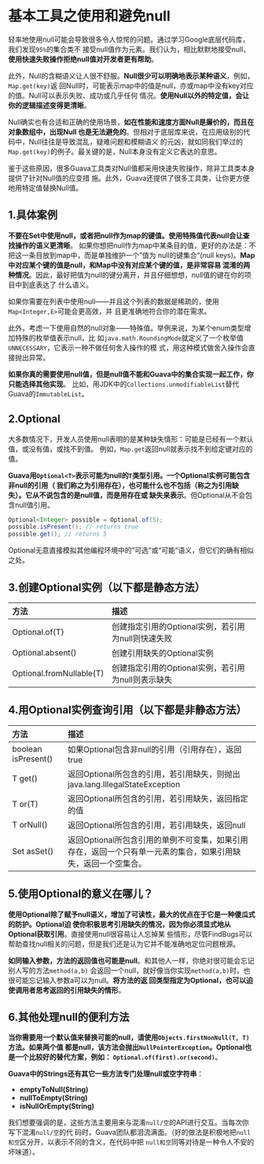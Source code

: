 基本工具之使用和避免null
================================================================================
轻率地使用null可能会导致很多令人惊愕的问题。通过学习Google底层代码库，我们发现`95%`的集合类不
接受null值作为元素。我们认为，相比默默地接受null，**使用快速失败操作拒绝null值对开发者更有帮助**。

此外，Null的含糊语义让人很不舒服。**Null很少可以明确地表示某种语义**，例如，`Map.get(key)`返
回Null时，可能表示map中的值是null，亦或map中没有key对应的值。Null可以表示失败、成功或几乎任何
情况。**使用Null以外的特定值，会让你的逻辑描述变得更清晰**。

Null确实也有合适和正确的使用场景，**如在性能和速度方面Null是廉价的，而且在对象数组中，出现Null
也是无法避免的**。但相对于底层库来说，在应用级别的代码中，Null往往是导致混乱，疑难问题和模糊语义
的元凶，就如同我们举过的`Map.get(key)`的例子。最关键的是，Null本身没有定义它表达的意思。

鉴于这些原因，很多Guava工具类对Null值都采用快速失败操作，除非工具类本身提供了针对Null值的应变措
施。此外，Guava还提供了很多工具类，让你更方便地用特定值替换Null值。

## 1.具体案例
**不要在Set中使用null，或者把null作为map的键值。使用特殊值代表null会让查找操作的语义更清晰**。
如果你想把null作为map中某条目的值，更好的办法是：不把这一条目放到map中，而是单独维护一个”值为
null的键集合”(null keys)。**Map中对应某个键的值是null，和Map中没有对应某个键的值，是非常容易
混淆的两种情况**。因此，最好把值为null的键分离开，并且仔细想想，null值的键在你的项目中到底表达了
什么语义。

如果你需要在列表中使用null——并且这个列表的数据是稀疏的，使用`Map<Integer,E>`可能会更高效，并
且更准确地符合你的潜在需求。

此外，考虑一下使用自然的null对象——特殊值。举例来说，为某个enum类型增加特殊的枚举值表示null，比
如`java.math.RoundingMode`就定义了一个枚举值`UNNECESSARY`，它表示一种不做任何舍入操作的模
式，用这种模式做舍入操作会直接抛出异常。

**如果你真的需要使用null值，但是null值不能和Guava中的集合实现一起工作，你只能选择其他实现**。
比如，用JDK中的`Collections.unmodifiableList`替代Guava的`ImmutableList`。

## 2.Optional
大多数情况下，开发人员使用null表明的是某种缺失情形：可能是已经有一个默认值，或没有值，或找不到值。
例如，`Map.get`返回null就表示找不到给定键对应的值。

**Guava用`Optional<T>`表示可能为null的`T`类型引用。一个Optional实例可能包含非null的引用（
我们称之为引用存在），也可能什么也不包括（称之为引用缺失）。它从不说包含的是null值，而是用存在或
缺失来表示**。但Optional从不会包含null值引用。
```java
Optional<Integer> possible = Optional.of(5);
possible.isPresent(); // returns true
possible.get(); // returns 5
```
Optional无意直接模拟其他编程环境中的”可选”或“可能”语义，但它们的确有相似之处。

## 3.创建Optional实例（以下都是静态方法）
| 方法 | 描述 |
| :---------- | :---------- |
| Optional.of(T) | 创建指定引用的Optional实例，若引用为null则快速失败 |
| Optional.absent() | 创建引用缺失的Optional实例 |
| Optional.fromNullable(T) | 创建指定引用的Optional实例，若引用为null则表示缺失 |

## 4.用Optional实例查询引用（以下都是非静态方法）
| 方法 | 描述 |
| :---------- | :---------- |
| boolean isPresent() | 如果Optional包含非null的引用（引用存在），返回true |
| T get() | 返回Optional所包含的引用，若引用缺失，则抛出java.lang.IllegalStateException |
| T or(T) | 返回Optional所包含的引用，若引用缺失，返回指定的值 |
| T orNull() | 返回Optional所包含的引用，若引用缺失，返回null |
| Set<T> asSet() | 返回Optional所包含引用的单例不可变集，如果引用存在，返回一个只有单一元素的集合，如果引用缺失，返回一个空集合。 |

## 5.使用Optional的意义在哪儿？
**使用Optional除了赋予null语义，增加了可读性，最大的优点在于它是一种傻瓜式的防护。Optional迫
使你积极思考引用缺失的情况，因为你必须显式地从Optional获取引用**。直接使用null很容易让人忘掉某
些情形，尽管FindBugs可以帮助查找null相关的问题，但是我们还是认为它并不能准确地定位问题根源。

**如同输入参数，方法的返回值也可能是null**。和其他人一样，你绝对很可能会忘记别人写的方法`method(a,b)`
会返回一个null，就好像当你实现`method(a,b)`时，也很可能忘记输入参数a可以为null。**将方法的返
回类型指定为Optional，也可以迫使调用者思考返回的引用缺失的情形**。

## 6.其他处理null的便利方法
**当你需要用一个默认值来替换可能的null，请使用`Objects.firstNonNull(T, T)`方法。如果两个值
都是null，该方法会抛出`NullPointerException`。Optional也是一个比较好的替代方案，例如：
`Optional.of(first).or(second)`**。

**Guava中的Strings还有其它一些方法专门处理null或空字符串**：
+ **emptyToNull(String)**
+ **nullToEmpty(String)**
+ **isNullOrEmpty(String)**

我们想要强调的是，这些方法主要用来与混淆`null/空`的API进行交互。当每次你写下混淆`null/空`的代
码时，Guava团队都泪流满面。（好的做法是积极地把`null和空`区分开，以表示不同的含义，在代码中把
`null和空`同等对待是一种令人不安的坏味道）。